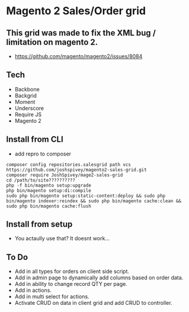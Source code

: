 # Magento 2 Sales/Order grid

## This grid was made to fix the XML bug / limitation on magento 2.
- https://github.com/magento/magento2/issues/8084

## Tech
- Backbone
- Backgrid
- Moment
- Underscore
- Require JS
- Magento 2

## Install from CLI
- add repro to composer
``` 
composer config repositories.salesgrid path vcs https://github.com/joshspivey/magento2-sales-grid.git 
composer require JoshSpivey/mage2-sales-grid
cd /path/to/site??????????
php -f bin/magento setup:upgrade
php bin/magento setup:di:compile
sudo php bin/magento setup:static-content:deploy && sudo php bin/magento indexer:reindex && sudo php bin/magento cache:clean && sudo php bin/magento cache:flush
```

## Install from setup
- You actaully use that? It doesnt work...

## To Do
- Add in all types for orders on client side script.
- Add in admin page to dynamically add columns based on order data.
- Add in ability to change record QTY per page.
- Add in actions.
- Add in multi select for actions.
- Activate CRUD on data in client grid and add CRUD to controller.
